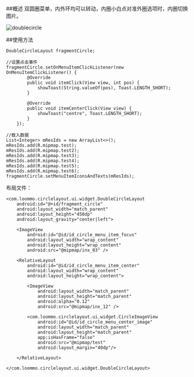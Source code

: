 ##概述
双圆圈菜单，内外环均可以转动，内圈小白点对准外圈选项时，内圈切换图片。    

![doublecircle](http://img.blog.csdn.net/20160313000216269)  

##使用方法

    DoubleCircleLayout fragmentCircle;

    //设置点击事件
    fragmentCircle.setOnMenuItemClickListener(new OnMenuItemClickListener() {
            @Override
            public void itemClick(View view, int pos) {
                showToast(String.valueOf(pos), Toast.LENGTH_SHORT);
            }

            @Override
            public void itemCenterClick(View view) {
                showToast("centre", Toast.LENGTH_SHORT);
            }
        });

    //载入数据
    List<Integer> mResIds = new ArrayList<>();
	mResIds.add(R.mipmap.test);
	mResIds.add(R.mipmap.test2);
	mResIds.add(R.mipmap.test3);
	mResIds.add(R.mipmap.test4);
	mResIds.add(R.mipmap.test5);
	mResIds.add(R.mipmap.test6);
    fragmentCircle.setMenuItemIconsAndTexts(mResIds);
   
 布局文件：
 	
 	<com.loommo.circlelayout.ui.widget.DoubleCircleLayout
        android:id="@+id/fragment_circle"
        android:layout_width="match_parent"
        android:layout_height="450dp"
        android:layout_gravity="center|left">

        <ImageView
            android:id="@id/id_circle_menu_item_focus"
            android:layout_width="wrap_content"
            android:layout_height="wrap_content"
            android:src="@mipmap/inx_03" />

        <RelativeLayout
            android:id="@id/id_circle_menu_item_center"
            android:layout_width="wrap_content"
            android:layout_height="wrap_content">

            <ImageView
                android:layout_width="match_parent"
                android:layout_height="match_parent"
                android:alpha="0.12"
                android:src="@mipmap/inx_12" />

            <com.loommo.circlelayout.ui.widget.CircleImageView
                android:id="@id/id_circle_menu_center_image"
                android:layout_width="match_parent"
                android:layout_height="match_parent"
                app:isHasFrame="false"
                android:src="@mipmap/test"
                android:layout_margin="40dp"/>

        </RelativeLayout>

    </com.loommo.circlelayout.ui.widget.DoubleCircleLayout>
